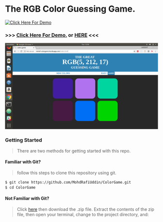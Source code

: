 # The RGB Color Guessing Game.
[![Click Here For Demo](https://encrypted-tbn0.gstatic.com/images?q=tbn:ANd9GcTOmi7FnlfvCKTyqUS8THi6O1uLsXKkm_Dp9VZEy-vGXoG6nyx7KA)](http://mdrafi-colorgame.herokuapp.com/index.html)
### >>> [Click Here For Demo.](http://mdrafi-colorgame.herokuapp.com/index.html)  or [HERE](https://mohdrafiuddin.github.io/ColorGame/) <<<
[![screenshot image](css/images/colorgame.png "screenshot of colorgame")](http://mdrafi-colorgame.herokuapp.com/index.html)
### Getting Started
>There are two methods for getting started with this repo.
#### Familiar with Git?  
> follow this steps to clone this repository using git.
```sh
$ git clone https://github.com/MohdRafiUddin/ColorGame.git
$ cd ColorGame
```
#### Not Familiar with Git?
> Click [here](https://github.com/MohdRafiUddin/ColorGame/archive/master.zip) then download the .zip file. Extract the contents of the zip file, then open your terminal, change to the project directory, and:
